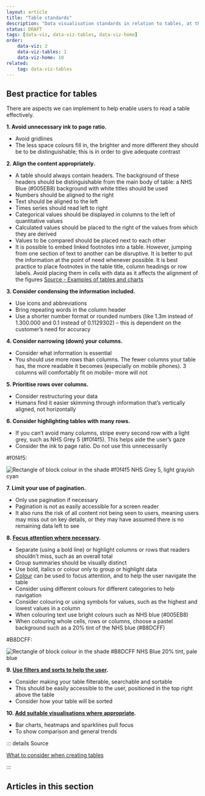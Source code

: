 ```yaml
---
layout: article
title: "Table standards"
description: "Data visualisation standards in relation to tables, at the NHSBSA"
status: DRAFT
tags: [data-viz, data-viz-tables, data-viz-home]
order:
    data-viz: 2
    data-viz-tables: 1
    data-viz-home: 10
related: 
    tag: data-viz-tables
---
```

## Best practice for tables  
  
There are aspects we can implement to help enable users to read a table effectively.  
  
**1. Avoid unnecessary ink to page ratio.**
- Avoid gridlines
- The less space colours fill in, the brighter and more different they should be to be distinguishable; this is in order to give adequate contrast  
      
**2. Align the content appropriately.**
- A table should always contain headers. The background of these headers should be distinguishable from the main body of table: a NHS Blue (#005EB8) background with white titles should be used 
- Numbers should be aligned to the right
- Text should be aligned to the left
- Times series should read left to right
- Categorical values should be displayed in columns to the left of quantitative values
- Calculated values should be placed to the right of the values from which they are derived
- Values to be compared should be placed next to each other
- It is possible to embed linked footnotes into a table. However, jumping from one section of text to another can be disruptive. It is better to put the information at the point of need whenever possible. It is best practice to place footnotes in the table title, column headings or row labels. Avoid placing them in cells with data as it affects the alignment of the figures [Source - Examples of tables and charts][table 1]
      
**3. Consider condensing the information included.**
- Use icons and abbreviations
- Bring repeating words in the column header
- Use a shorter number format or rounded numbers (like 1.3m instead of 1.300.000 and 0.1 instead of 0.1129302) – this is dependent on the customer’s need for accuracy  
      
**4. Consider narrowing (down) your columns.**
- Consider what information is essential
- You should use more rows than columns. The fewer columns your table has, the more readable it becomes (especially on mobile phones). 3 columns will comfortably fit on mobile- more will not  
      
**5. Prioritise rows over columns.** 
- Consider restructuring your data
- Humans find it easier skimming through information that’s vertically aligned, not horizontally  
      
**6. Consider highlighting tables with many rows.** 
- If you can’t avoid many columns, stripe every second row with a light grey, such as NHS Grey 5 (#f0f4f5). This helps aide the user’s gaze
- Consider the ink to page ratio. Do not use this unnecessarily  

#f0f4f5:  

![Rectangle of block colour in the shade #f0f4f5 NHS Grey 5, light grayish cyan](../hex-nhs-grey-5.png)  
  
    
**7. Limit your use of pagination.**
- Only use pagination if necessary
- Pagination is not as easily accessible for a screen reader
- It also runs the risk of all content not being seen to users, meaning users may miss out on key details, or they may have assumed there is no remaining data left to see  
      
**8. [Focus attention where necessary](../../decluttering/).**
- Separate (using a bold line) or highlight columns or rows that readers shouldn’t miss, such as an overall total
- Group summaries should be visually distinct
- Use bold, italics or colour only to group or highlight data
- [Colour](../../colour/) can be used to focus attention, and to help the user navigate the table
- Consider using different colours for different categories to help navigation
- Consider colouring or using symbols for values, such as the highest and lowest values in a column
- When colouring text use bright colours such as NHS blue (#005EB8)
- When colouring whole cells, rows or columns, choose a pastel background such as a 20% tint of the NHS blue (#B8DCFF)  

#B8DCFF:  

![Rectangle of block colour in the shade #B8DCFF NHS Blue 20% tint, pale blue](../hex-20-nhs-blue.png)  
  
    
**9. [Use filters and sorts to help the user](../../filters/).**
- Consider making your table filterable, searchable and sortable
- This should be easily accessible to the user, positioned in the top right above the table
- Consider how your table will be sorted  
      
**10. [Add suitable visualisations where appropriate](../../charts/chart-types/).**
- Bar charts, heatmaps and sparklines pull focus
- To show comparison and general trends
  
::: details Source

[What to consider when creating tables][table 2]

:::  
  
## Articles in this section

[table 1]: https://www.gov.uk/government/publications/examples-of-visual-content-to-use-on-govuk/examples-of-visual-content-to-use-on-govuk#tables
[table 2]: https://blog.datawrapper.de/guide-what-to-consider-when-creating-tables/